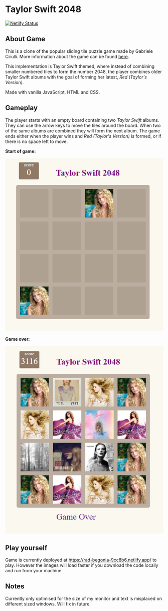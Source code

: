 # Taylor Swift 2048

[![Netlify Status](https://api.netlify.com/api/v1/badges/f649953d-d73a-4de0-8253-30cc024e8a5f/deploy-status)](https://app.netlify.com/sites/rad-begonia-9cc8b6/deploys)

## About Game
This is a clone of the popular sliding tile puzzle game made by Gabriele Cirulli. More information about the game can be found [here](https://en.wikipedia.org/wiki/2048_(video_game)). 

This implementation is Taylor Swift themed, where instead of combining smaller numbered tiles to form the number 2048, the player combines older Taylor Swift albums with the goal of forming her latest, *Red (Taylor's Version)*. 

Made with vanilla JavaScript, HTML and CSS.

## Gameplay

The player starts with an empty board containing two *Taylor Swift* albums. They can use the arrow keys to move the tiles around the board. When two of the same albums are combined they will form the next album. The game ends either when the player wins and *Red (Taylor's Version)* is formed, or if there is no space left to move.

**Start of game:**

![Screenshot](/screenshots/starting.png)

**Game over:**

![Screenshot](/screenshots/ending.png)

## Play yourself

Game is currently deployed at https://rad-begonia-9cc8b6.netlify.app/ to play.
However the images will load faster if you download the code locally and run from your machine.

## Notes

Currently only optimised for the size of my monitor and text is misplaced on different sized windows. Will fix in future.
